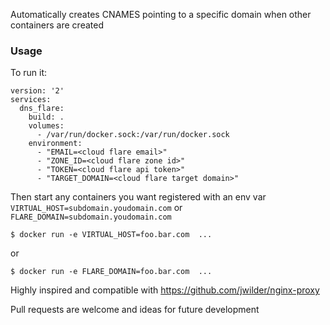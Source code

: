 Automatically creates CNAMES pointing to a specific domain when other containers are created

### Usage

To run it:

    version: '2'
    services:
      dns_flare:
        build: .
        volumes:
          - /var/run/docker.sock:/var/run/docker.sock
        environment:
          - "EMAIL=<cloud flare email>"
          - "ZONE_ID=<cloud flare zone id>"
          - "TOKEN=<cloud flare api token>"
          - "TARGET_DOMAIN=<cloud flare target domain>"

Then start any containers you want registered with an env var `VIRTUAL_HOST=subdomain.youdomain.com` or `FLARE_DOMAIN=subdomain.youdomain.com`

    $ docker run -e VIRTUAL_HOST=foo.bar.com  ...

or

    $ docker run -e FLARE_DOMAIN=foo.bar.com  ...

Highly inspired and compatible with https://github.com/jwilder/nginx-proxy

Pull requests are welcome and ideas for future development